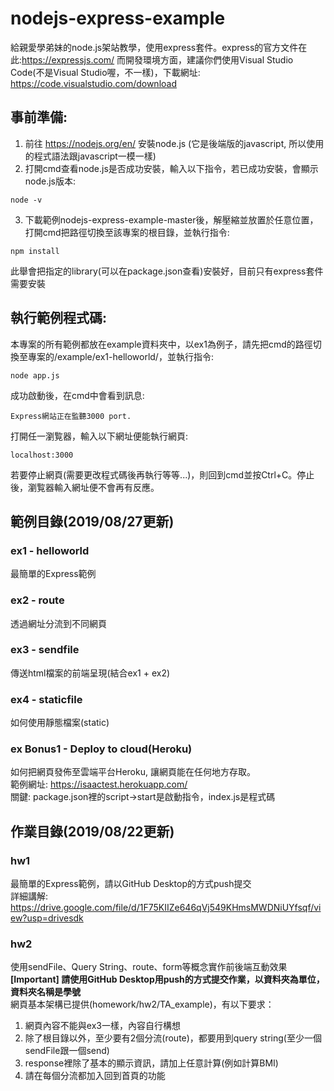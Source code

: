 # nodejs-express-example
給親愛學弟妹的node.js架站教學，使用express套件。express的官方文件在此:https://expressjs.com/
而開發環境方面，建議你們使用Visual Studio Code(不是Visual Studio喔，不一樣)，下載網址: https://code.visualstudio.com/download

## 事前準備:
1. 前往 https://nodejs.org/en/ 安裝node.js 
  (它是後端版的javascript, 所以使用的程式語法跟javascript一模一樣)
2. 打開cmd查看node.js是否成功安裝，輸入以下指令，若已成功安裝，會顯示node.js版本:
```
node -v
```
3. 下載範例nodejs-express-example-master後，解壓縮並放置於任意位置，打開cmd把路徑切換至該專案的根目錄，並執行指令:
```
npm install
```
此舉會把指定的library(可以在package.json查看)安裝好，目前只有express套件需要安裝

## 執行範例程式碼:
本專案的所有範例都放在example資料夾中，以ex1為例子，請先把cmd的路徑切換至專案的/example/ex1-helloworld/，並執行指令:
```
node app.js
```
成功啟動後，在cmd中會看到訊息:
```
Express網站正在監聽3000 port.
```
打開任一瀏覧器，輸入以下網址便能執行網頁:
```
localhost:3000
```

若要停止網頁(需要更改程式碼後再執行等等...)，則回到cmd並按Ctrl+C。停止後，瀏覧器輸入網址便不會再有反應。

## 範例目錄(2019/08/27更新)
### ex1 - helloworld
最簡單的Express範例
### ex2 - route
透過網址分流到不同網頁
### ex3 - sendfile
傳送html檔案的前端呈現(結合ex1 + ex2)
### ex4 - staticfile
如何使用靜態檔案(static)
### ex Bonus1 - Deploy to cloud(Heroku)
如何把網頁發佈至雲端平台Heroku, 讓網頁能在任何地方存取。  
範例網址: https://isaactest.herokuapp.com/  
關鍵: package.json裡的script->start是啟動指令，index.js是程式碼


## 作業目錄(2019/08/22更新)
### hw1
最簡單的Express範例，請以GitHub Desktop的方式push提交  
詳細講解: https://drive.google.com/file/d/1F75KIIZe646qVj549KHmsMWDNiUYfsqf/view?usp=drivesdk
### hw2
使用sendFile、Query String、route、form等概念實作前後端互動效果  
**[Important] 請使用GitHub Desktop用push的方式提交作業，以資料夾為單位，資料夾名稱是學號**  
網頁基本架構已提供(homework/hw2/TA_example)，有以下要求：    
1. 網頁內容不能與ex3一樣，內容自行構想  
2. 除了根目錄以外，至少要有2個分流(route)，都要用到query string(至少一個sendFile跟一個send) 
3. response裡除了基本的顯示資訊，請加上任意計算(例如計算BMI)  
4. 請在每個分流都加入回到首頁的功能
